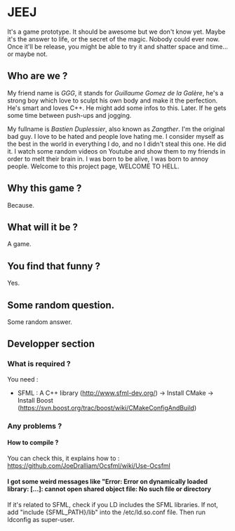 # JEEJ
It's a game prototype. It should be awesome but we don't know yet. Maybe it's the answer to life, or the secret of the magic. Nobody could ever now. Once it'll be release, you might be able to try it and shatter space and time... or maybe not.

## Who are we ?
My friend name is _GGG_, it stands for _Guillaume Gomez de la Galère_, he's a strong boy which love to sculpt his own body and make it the perfection. He's smart and loves C++. He might add some infos to this. Later. If he gets some time between push-ups and jogging.

My fullname is _Bastien Duplessier_, also known as _Zangther_. I'm the original bad guy. I love to be hated and people love hating me. I consider myself as the best in the world in everything I do, and no I didn't steal this one. He did it. I watch some random videos on Youtube and show them to my friends in order to melt their brain in. I was born to be alive, I was born to annoy people. Welcome to this project page, WELCOME TO HELL.

## Why this game ?
Because.

## What will it be ?
A game.

## You find that funny ?
Yes.

## Some random question.
Some random answer.

## Developper section

### What is required ?

You need :
- SFML : A C++ library (http://www.sfml-dev.org/)
       -> Install CMake
       -> Install Boost (https://svn.boost.org/trac/boost/wiki/CMakeConfigAndBuild)

### Any problems ?

#### How to compile ?
You can check this, it explains how to : https://github.com/JoeDralliam/Ocsfml/wiki/Use-Ocsfml

#### I got some weird messages like "Error: Error on dynamically loaded library: [...]: cannot open shared object file: No such file or directory
If it's related to SFML, check if you LD includes the SFML libraries. If not, add "include {SFML_PATH}/lib" into the /etc/ld.so.conf file. Then run ldconfig as super-user.
